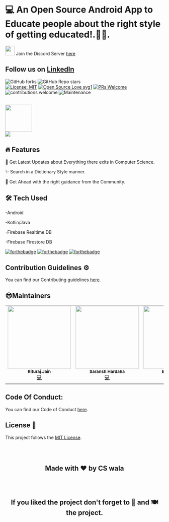 
# 💻 An Open Source Android App to Educate people about the right style of getting educated!.📰🔥.

<img src="https://emoji.discord.st/emojis/DiscordLuv.gif" height="30" width="30">  Join the Discord Server [here](https://discord.gg/rAz3Eb8fsN)

## Follow us on [LinkedIn](https://www.linkedin.com/company/cswala)


![GitHub forks](https://img.shields.io/github/forks/CSwala/CSwala-website) 
![GitHub Repo stars](https://img.shields.io/github/stars/CSwala/CSwala-website)
<br>
[![License: MIT](https://img.shields.io/badge/License-MIT-yellow.svg)](https://opensource.org/licenses/MIT) 
[![Open Source Love svg1](https://badges.frapsoft.com/os/v1/open-source.svg?v=103)](https://github.com/ellerbrock/open-source-badges/) 
[![PRs Welcome](https://img.shields.io/badge/PRs-welcome-brightgreen.svg?style=flat-square)](http://makeapullrequest.com) 
![contributions welcome](https://img.shields.io/static/v1.svg?label=Contributions&message=Welcome&color=0059b3&style=flat-square) 
![Maintenance](https://img.shields.io/maintenance/yes/2021)

<br>
<a href='https://play.google.com/store/apps/details?id=com.cswala.android'><img align='center' height='85' src='https://play.google.com/intl/en_us/badges/static/images/badges/en_badge_web_generic.png'></a>
<br>
<img align='center'  src='https://github.com/CSwala/CSwala-android/blob/main/images/ss.jpg'>
<br>





## 🔥 Features

📰 Get Latest Updates about Everything there exits in Computer Science.

✨ Search in a Dictionary Style manner.

🚀 Get Ahead with the right guidance from the Community.

## 🛠 Tech Used

-Android

-Kotlin/Java

-Firebase Realtime DB

-Firebase Firestore DB

[![forthebadge](https://forthebadge.com/images/badges/built-by-developers.svg)](https://forthebadge.com)
[![forthebadge](https://forthebadge.com/images/badges/uses-git.svg)](https://forthebadge.com)
[![forthebadge](https://forthebadge.com/images/badges/built-with-love.svg)](https://forthebadge.com)



## Contribution Guidelines ⚙️
You can find our Contributing guidelines [here](https://github.com/CSwala/CSwala-android/blob/main/CONTRIBUTING.md).

## 😎Maintainers
<table>
  <tbody><tr>
    <td align="center"><a href="https://github.com/riturajjain2000"><img alt="" src="https://avatars.githubusercontent.com/riturajjain2000" width="200px;"><br><sub><b> Rituraj Jain </b></sub></a><br><a href="https://github.com/CSwala/CSwala-android/commits?author=riturajjain2000" title="Code">💻 </a></td> </a></td>
    <td align="center"><a href="https://github.com/5tupidbrain"><img alt="" src="https://avatars.githubusercontent.com/5tupidbrain" width="200px;"><br><sub><b> Saransh Hardaha </b></sub></a><br><a href="https://github.com/CSwala/CSwala-android/commits?author=5tupidbrain" title="Code">💻 </a></td> </a></td>
    <td align="center"><a href="https://github.com/Bharat155"><img alt="" src="https://avatars.githubusercontent.com/Bharat155" width="200px;"><br><sub><b> Bharat Ahuja </b></sub></a><br><a href="https://github.com/CSwala/CSwala-android/commits?author=Bharat155" title="Code">💻 </a></td> </a></td>
     
    
  </tr>
</tbody></table>

## Code Of Conduct:

You can find our Code of Conduct [here](https://github.com/CSwala/CSwala-android/blob/main/CODE_OF_CONDUCT.md).

## License 📝 

This project follows the [MIT License](https://choosealicense.com/licenses/mit/).



<br>
<br>
<h2 align="center">Made with ❤ by CS wala</h2>

<br>
<br> 
<h2 align="center">If you liked the project don't forget to 🌟 and 🍽 the project.</h2>
